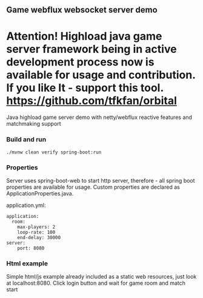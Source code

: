 ## Game webflux websocket server demo

# Attention! Highload java game server framework being in active development process now is available for usage and contribution. If you like It - support this tool. https://github.com/tfkfan/orbital

Java highload game server demo with netty/webflux reactive features
and matchmaking support

### Build and run

```
./mvnw clean verify spring-boot:run
```

### Properties

Server uses spring-boot-web to start http server, 
therefore - all spring boot properties are available for usage.
Custom properties are declared as ApplicationProperties.java.

application.yml:
```
application:
  room:
    max-players: 2
    loop-rate: 100
    end-delay: 30000
server:
    port: 8080
```
### Html example
Simple html/js example already included as a static web resources,
just look at localhost:8080. Click login button and wait for game room and match start


